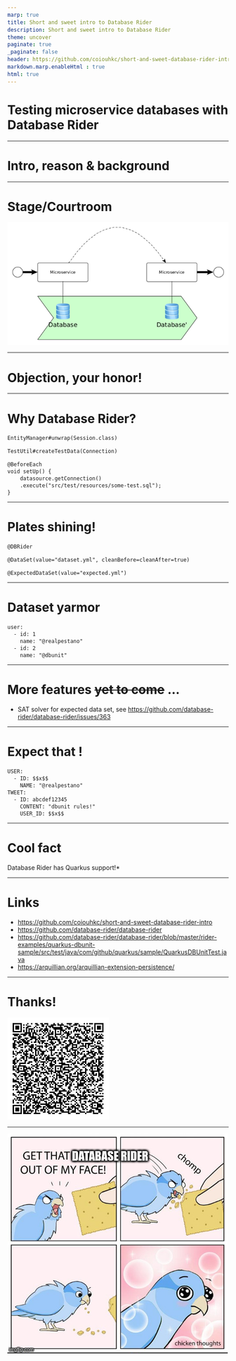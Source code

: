 ```yaml
---
marp: true
title: Short and sweet intro to Database Rider
description: Short and sweet intro to Database Rider
theme: uncover
paginate: true
_paginate: false
header: https://github.com/coiouhkc/short-and-sweet-database-rider-intro/
markdown.marp.enableHtml : true
html: true
---
```


# Testing microservice databases with Database Rider

<!--
Hello and welcome to yet another episode of short and sweet.

Today we're going to talk about testing stateful microservices using Database Rider.

OST: 'cause it's a bitter sweet symphony of testing.
-->

---

# Intro, reason & background


<!--

And now back to the topic.

What are microservices - most probably, you already know it, otherwise you wouldn't be here today.

If not - let's consider them totally autonomous black boxes, ???.

Same applies for the question "why we should test microservices". In a nutshell - to sleep well and not have to worry about any critical bugs.

For sake of simplicity, let's stick to following (very simplified) definition.
-->

---

# Stage/Courtroom

<!--

We define a stateful microservice as a kind of black box.

A black box, which has a state (database), some inputs (ingoing interfaces, e.g. requests, messages) and effects.

Those effects can be (either or both) outgoing interfaces (responses, messages) and changes to the database state.

So basically we can think of the stateful microservice as a state machine and that's exactly, what we want to test - given a database state and certain input, we assert expected database state and certain output.

 -->

 ![state-change](./assets/state-change.png)

---

# Objection, your honor!

<!--
Common objections you might hear trying to test the microservice as a black box might include references to the testing pyramid, hexagonal architecture, etc.

You might be told to use proper mocking techniques, etc

In this case you may ask back, how one should otherwise sensibly test complex transactions, JPA listeners, database triggers, etc, and just move along, minding your own business.

Don't let the theory fool you! Don't let anyone prevent you from at least trying it yourself!
-->

---

# Why Database Rider?

<!--
I hope you have tests in your current project or at least you've seen projects having those tests.

You also might have heard of Arquillian Persistence Extension or have seen it in action.

If not, chances are high, that you've seen following code snippets in some form in your project.
-->


```
EntityManager#unwrap(Session.class)
```

```
TestUtil#createTestData(Connection)
```

```
@BeforeEach
void setUp() {
    datasource.getConnection()
    .execute("src/test/resources/some-test.sql");
}
```

---

# Plates shining!

<!--
And now welcome

the protector of your sanity,

the savior of your sleep,

the one, the only

Database Rider! (Knight's Tale, OST: We're the Champions by Queen)

-->

```
@DBRider
```

```
@DataSet(value="dataset.yml", cleanBefore=cleanAfter=true)
```

```
@ExpectedDataSet(value="expected.yml")
```

---

# Dataset yarmor

<!--
Dataset to seed the tests

-->

```
user:
  - id: 1
    name: "@realpestano"
  - id: 2
    name: "@dbunit"
```

---

# More features ~~yet to come~~ ...

<!--
I've been using database rider in projects since 2020 and already had a chance to contribute to it.

One of the features i'd like to work on next is a kind of a SAT solver for expected data set.

Idea behind it to be able to check foreign key references between entities of different tables if ids are generated automatically.

Maintainer of database rider is (in my experience) a very friendly and supportive lad, so -

feel free to give it implementation a try yourself!
-->

- SAT solver for expected data set, see https://github.com/database-rider/database-rider/issues/363

---

# Expect that !

```
USER:
  - ID: $$x$$
    NAME: "@realpestano"
TWEET:
  - ID: abcdef12345
    CONTENT: "dbunit rules!"
    USER_ID: $$x$$
```

---

# Cool fact

<!--
I am a fan of Quarkus and I like to point out cool features/integrations related to it
-->

Database Rider has Quarkus support!*

---

# Links

<!--
In humble hope you might want to dig into the topic deeper afterwards,

here are some helpful links to start with...
-->

- https://github.com/coiouhkc/short-and-sweet-database-rider-intro
- https://github.com/database-rider/database-rider
- https://github.com/database-rider/database-rider/blob/master/rider-examples/quarkus-dbunit-sample/src/test/java/com/github/quarkus/sample/QuarkusDBUnitTest.java
- https://arquillian.org/arquillian-extension-persistence/

---

# Thanks!

![qr height:75%](./assets/qr.png)

---

![bg height:75%](./assets/get-that-database-rider-out-of-my-face.jpg)